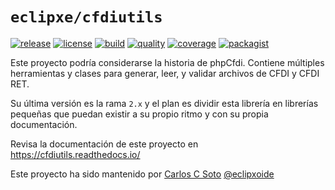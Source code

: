 # `eclipxe/cfdiutils`

[![release](https://img.shields.io/github/release/eclipxe13/cfdiutils)](https://github.com/eclipxe13/cfdiutils/releases)
[![license](https://img.shields.io/github/license/eclipxe13/cfdiutils)](https://github.com/eclipxe13/cfdiutils/blob/master/LICENSE)
[![build](https://img.shields.io/travis/eclipxe13/cfdiutils/master)](https://travis-ci.org/eclipxe13/cfdiutils)
[![quality](https://img.shields.io/scrutinizer/g/eclipxe13/cfdiutils/master)](https://scrutinizer-ci.com/g/eclipxe13/cfdiutils/)
[![coverage](https://img.shields.io/scrutinizer/coverage/g/eclipxe13/cfdiutils/master)](https://packagist.org/packages/eclipxe13/cfdiutils)
[![packagist](https://img.shields.io/packagist/dt/eclipxe/cfdiutils)](https://scrutinizer-ci.com/g/eclipxe/cfdiutils/code-structure/master/code-coverage/src/)

Este proyecto podría considerarse la historia de phpCfdi. Contiene
múltiples herramientas y clases para generar, leer, y validar archivos
de CFDI y CFDI RET.

Su última versión es la rama `2.x` y el plan es dividir esta librería en
librerías pequeñas que puedan existir a su propio ritmo y con su propia documentación.

Revisa la documentación de este proyecto en <https://cfdiutils.readthedocs.io/>

Este proyecto ha sido mantenido por [Carlos C Soto](http://eclipxe.com.mx/)
[@eclipxoide](https://twitter.com/eclipxoide)
